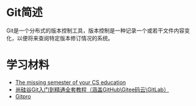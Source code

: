 # Git简述  

Git是一个分布式的版本控制工具，版本控制是一种记录一个或若干文件内容变化，以便将来查阅特定版本修订情况的系统。

# 学习材料  

- [The missing semester of your CS education](https://missing-semester-cn.github.io/2020/version-control/)
- [尚硅谷Git入门到精通全套教程（涵盖GitHub\Gitee码云\GitLab）](https://www.bilibili.com/video/BV1vy4y1s7k6)
- [Gitpro](https://git-scm.com/book/en/v2)
